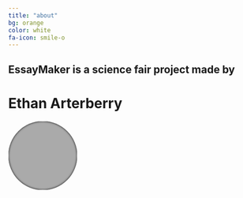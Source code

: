 ```yaml
---
title: "about"
bg: orange
color: white
fa-icon: smile-o
---
```


## EssayMaker is a science fair project made by

# Ethan Arterberry

<div class="center"> 
	  <img src="http://i.imgur.com/3cg9GSX.jpg" style="-width: 140px;
    height: 140px;
    display: inline-block;
    border-radius: 50%;
    background-color: #aaa;
    -webkit-box-shadow: inset 0 0 4px #000;
    -moz-box-shadow: inset 0 0 4px #000;
    box-shadow: inset 0 0 4px #000;">
</div>

